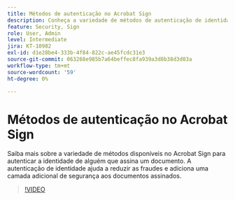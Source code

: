 ```yaml
---
title: Métodos de autenticação no Acrobat Sign
description: Conheça a variedade de métodos de autenticação de identidade disponíveis no Acrobat Sign
feature: Security, Sign
role: User, Admin
level: Intermediate
jira: KT-10982
exl-id: d1e28be4-333b-4f84-822c-ae45fcdc31e3
source-git-commit: 063268e985b7a64beffec8fa939a3d8b38d3d03a
workflow-type: tm+mt
source-wordcount: '59'
ht-degree: 0%

---
```


# Métodos de autenticação no Acrobat Sign

Saiba mais sobre a variedade de métodos disponíveis no Acrobat Sign para autenticar a identidade de alguém que assina um documento. A autenticação de identidade ajuda a reduzir as fraudes e adiciona uma camada adicional de segurança aos documentos assinados.

>[!VIDEO](https://video.tv.adobe.com/v/3419287?quality=12&learn=on&hidetitle=true)

